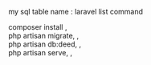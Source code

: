 my sql table name : laravel 
list command 

composer install , <br>
php artisan migrate,  , <br>
php artisan db:deed,  , <br>
php artisan serve,  , <br>
